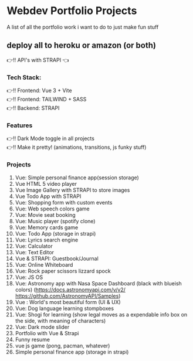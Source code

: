 # Webdev Portfolio Projects
A list of all the portfolio work i want to do to just make fun stuff

## deploy all to heroku or amazon (or both)
:point_right:!! API's with STRAPI :point_left:

### Tech Stack:
:point_right:!! Frontend: Vue 3  + Vite  
:point_right:!! Frontend: TAILWIND + SASS  
:point_right:!! Backend: STRAPI  



### Features  
:point_right:!! Dark Mode toggle in all projects  
:point_right:!! Make it pretty! (animations, transitions, js funky stuff)  

### Projects  
1. Vue: Simple personal finance app(session storage)  
2. Vue HTML 5 video player
3. Vue Image Gallery with STRAPI to store images
4. Vue Todo App with STRAPI
5. Vue: Shopping form with custom events
6. Vue: Web speech colors game
7. Vue: Movie seat booking
8. Vue: Music player (spotify clone)
9. Vue: Memory cards game
10. Vue: Todo App (storage in strapi)
11. Vue: Lyrics search engine
12. Vue: Calculator
13. Vue: Text Editor
14. Vue & STRAPI: Guestbook/Journal
15. Vue: Online Whiteboard
16. Vue: Rock paper scissors lizzard spock
17. Vue: JS OS
18. Vue: Astronomy app with Nasa Space Dashboard (black with blueish colors) (https://docs.astronomyapi.com/v/v2/ https://github.com/AstronomyAPI/Samples)
19. Vue : World's most beautiful form (UI & UX)
20. Vue: Dog language learning stompboxes
21. Vue: Shogi for learning (show legal moves as a expendable info box on the side, with meaning of characters)  
22. Vue: Dark mode slider  
23. Portfolio with Vue & Strapi  
24. Funny resume
25. vue js game (pong, pacman, whatever)   
26. Simple personal finance app (storage in strapi)
